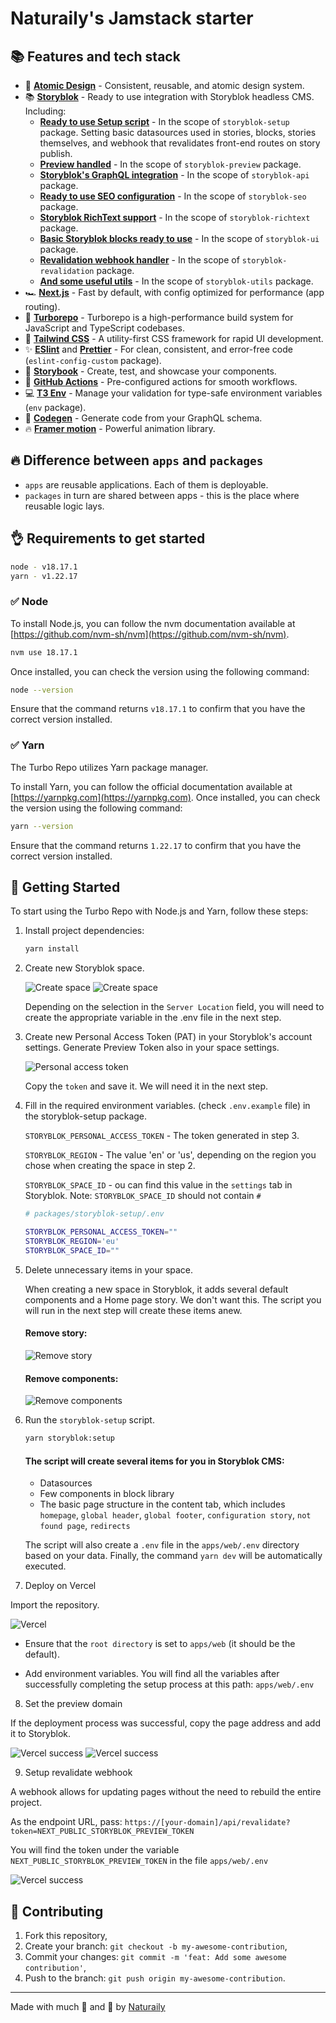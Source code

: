 # Naturaily's Jamstack starter

## 📚 Features and tech stack

- 💎 **[Atomic Design](https://atomicdesign.bradfrost.com/chapter-2/)** - Consistent, reusable, and atomic design system.
- 📚 **[Storyblok](https://www.storyblok.com/)** - Ready to use integration with Storyblok headless CMS. Including:
  - **[Ready to use Setup script](https://www.storyblok.com/docs/guide/essentials/visual-editor)** - In the scope of `storyblok-setup` package. Setting basic datasources used in stories, blocks, stories themselves, and webhook that revalidates front-end routes on story publish.
  - **[Preview handled](https://www.storyblok.com/docs/guide/essentials/visual-editor)** - In the scope of `storyblok-preview` package.
  - **[Storyblok's GraphQL integration](https://gapi-browser.storyblok.com/?token=insert-here-your-access-token)** - In the scope of `storyblok-api` package.
  - **[Ready to use SEO configuration](https://www.storyblok.com/apps/seo)** - In the scope of `storyblok-seo` package.
  - **[Storyblok RichText support](https://www.storyblok.com/docs/richtext-field)** - In the scope of `storyblok-richtext` package.
  - **[Basic Storyblok blocks ready to use](https://www.storyblok.com/docs/richtext-field)** - In the scope of `storyblok-ui` package.
  - **[Revalidation webhook handler](https://www.storyblok.com/docs/richtext-field)** - In the scope of `storyblok-revalidation` package.
  - **[And some useful utils](https://www.storyblok.com/docs/richtext-field)** - In the scope of `storyblok-utils` package.
- 🏎️ **[Next.js](https://nextjs.org/)** - Fast by default, with config optimized for performance (app routing).
- 🌈 **[Turborepo](https://turbo.build/repo)** - Turborepo is a high-performance build system for JavaScript and TypeScript codebases.
- 💅 **[Tailwind CSS](https://tailwindcss.com/)** - A utility-first CSS framework for rapid UI development.
- ✨ **[ESlint](https://eslint.org/)** and **[Prettier](https://prettier.io/)** - For clean, consistent, and error-free code (`eslint-config-custom` package).
- 📕 **[Storybook](https://storybook.js.org/)** - Create, test, and showcase your components.
- 🚀 **[GitHub Actions](https://github.com/features/actions)** - Pre-configured actions for smooth workflows.
- 💻 **[T3 Env](https://env.t3.gg/)** - Manage your validation for type-safe environment variables (`env` package).
- 🧬 **[Codegen](https://the-guild.dev/graphql/codegen)** - Generate code from your GraphQL schema.
- 🔥 **[Framer motion](https://www.framer.com/motion/)** - Powerful animation library.

## 🔥 Difference between `apps` and `packages`

- `apps` are reusable applications. Each of them is deployable.
- `packages` in turn are shared between apps - this is the place where reusable logic lays.

## 👌 Requirements to get started

```bash
node - v18.17.1
yarn - v1.22.17
```

### ✅ Node

To install Node.js, you can follow the nvm documentation available at [https://github.com/nvm-sh/nvm](https://github.com/nvm-sh/nvm).

```bash
nvm use 18.17.1
```

Once installed, you can check the version using the following command:

```bash
node --version
```

Ensure that the command returns `v18.17.1` to confirm that you have the correct version installed.

### ✅ Yarn

The Turbo Repo utilizes Yarn package manager.

To install Yarn, you can follow the official documentation available at [https://yarnpkg.com](https://yarnpkg.com). Once installed, you can check the version using the following command:

```bash
yarn --version
```

Ensure that the command returns `1.22.17` to confirm that you have the correct version installed.

## 🎯 Getting Started

To start using the Turbo Repo with Node.js and Yarn, follow these steps:

1. Install project dependencies:

   ```bash
   yarn install
   ```

2. Create new Storyblok space.

   ![Create space](https://a.storyblok.com/f/218794/3950x694/f7ebe8c1f8/screenshot-2024-02-07-at-10-19-52-am.png)
   ![Create space](https://a.storyblok.com/f/218794/764x735/57281ddcf4/screenshot-2024-02-07-at-10-24-38-am.png)

   Depending on the selection in the `Server Location` field, you will need to create the appropriate variable in the .env file in the next step.

3. Create new Personal Access Token (PAT) in your Storyblok's account settings. Generate Preview Token also in your space settings.

   ![Personal access token](https://a.storyblok.com/f/218794/2644x2216/4639ed2028/screenshot-2024-02-07-at-10-29-53-am.png)

   Copy the `token` and save it. We will need it in the next step.

4. Fill in the required environment variables. (check `.env.example` file) in the storyblok-setup package.

   `STORYBLOK_PERSONAL_ACCESS_TOKEN` - The token generated in step 3.

   `STORYBLOK_REGION` - The value 'en' or 'us', depending on the region you chose when creating the space in step 2.

   `STORYBLOK_SPACE_ID` - ou can find this value in the `settings` tab in Storyblok. Note: `STORYBLOK_SPACE_ID` should not contain `#`

   ```bash
   # packages/storyblok-setup/.env

   STORYBLOK_PERSONAL_ACCESS_TOKEN=""
   STORYBLOK_REGION='eu'
   STORYBLOK_SPACE_ID=""
   ```

5. Delete unnecessary items in your space.

   When creating a new space in Storyblok, it adds several default components and a Home page story. We don't want this. The script you will run in the next step will create these items anew.

   #### Remove story:

   ![Remove story](https://a.storyblok.com/f/218794/3794x908/adc1f04376/screenshot-2024-02-07-at-10-46-59-am.png)

   #### Remove components:

   ![Remove components](https://a.storyblok.com/f/218794/3804x1250/60d1caefc5/screenshot-2024-02-07-at-10-49-45-am.png)

6. Run the `storyblok-setup` script.

   ```bash
   yarn storyblok:setup
   ```

   #### The script will create several items for you in Storyblok CMS:

   - Datasources
   - Few components in block library
   - The basic page structure in the content tab, which includes `homepage`, `global header`, `global footer`, `configuration story`, `not found page`, `redirects`

   The script will also create a `.env` file in the `apps/web/.env` directory based on your data. Finally, the command `yarn dev` will be automatically executed.

7. Deploy on Vercel

Import the repository.

![Vercel](https://a.storyblok.com/f/218794/2452x2052/aa7c8a613b/screenshot-2024-02-07-at-1-02-08-pm.png)

- Ensure that the `root directory` is set to `apps/web` (it should be the default).

- Add environment variables. You will find all the variables after successfully completing the setup process at this path: `apps/web/.env`

8. Set the preview domain

If the deployment process was successful, copy the page address and add it to Storyblok.

![Vercel success](https://a.storyblok.com/f/218794/1253x620/479645ff1c/screenshot-2024-02-07-at-1-13-31-pm.png)
![Vercel success](https://a.storyblok.com/f/218794/3836x1382/5b93525f3d/screenshot-2024-02-07-at-1-15-37-pm.png)

9. Setup revalidate webhook

A webhook allows for updating pages without the need to rebuild the entire project.

As the endpoint URL, pass: `https://[your-domain]/api/revalidate?token=NEXT_PUBLIC_STORYBLOK_PREVIEW_TOKEN`

You will find the token under the variable `NEXT_PUBLIC_STORYBLOK_PREVIEW_TOKEN` in the file `apps/web/.env`

![Vercel success](https://a.storyblok.com/f/218794/4074x2210/0826083bdc/screenshot-2024-02-07-at-1-21-22-pm.png)

## 🤝 Contributing

1. Fork this repository,
2. Create your branch: `git checkout -b my-awesome-contribution`,
3. Commit your changes: `git commit -m 'feat: Add some awesome contribution'`,
4. Push to the branch: `git push origin my-awesome-contribution`.

---

Made with much 🧡 and 💪 by <a href="https://naturaily.com/">Naturaily</a>

